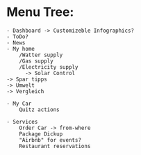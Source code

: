 # Menu Tree:
    - Dashboard -> Customizeble Infographics?
    - ToDo?
    - News
    - My home
        /Watter supply
        /Gas supply
        /Electricity supply
          -> Solar Control
    -> Spar tipps
    -> Umwelt
    -> Vergleich

    - My Car
        Quitz actions

    - Services
        Order Car -> from-where
        Package Dickup
        "Airbnb" for events?
        Restaurant reservations
